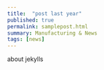 ```yaml
---
title:  "post last year"
published: true
permalink: samplepost.html
summary: Manufacturing & News
tags: [news]
---
```


about jekylls